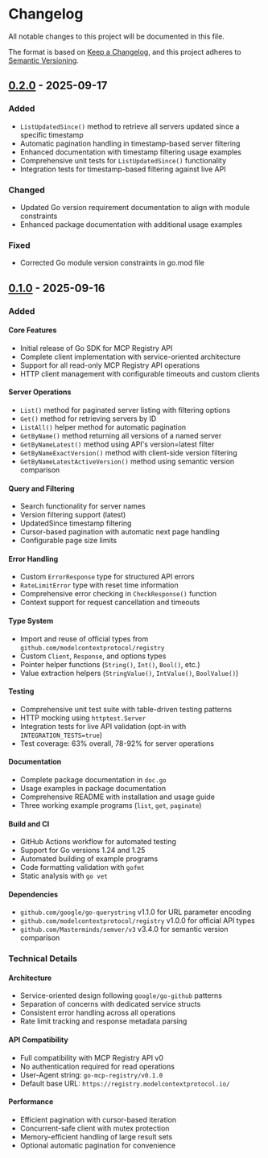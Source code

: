 # Changelog

All notable changes to this project will be documented in this file.

The format is based on [Keep a Changelog](https://keepachangelog.com/en/1.0.0/),
and this project adheres to [Semantic Versioning](https://semver.org/spec/v2.0.0.html).

## [0.2.0] - 2025-09-17

### Added
- `ListUpdatedSince()` method to retrieve all servers updated since a specific timestamp
- Automatic pagination handling in timestamp-based server filtering
- Enhanced documentation with timestamp filtering usage examples
- Comprehensive unit tests for `ListUpdatedSince()` functionality
- Integration tests for timestamp-based filtering against live API

### Changed
- Updated Go version requirement documentation to align with module constraints
- Enhanced package documentation with additional usage examples

### Fixed
- Corrected Go module version constraints in go.mod file

## [0.1.0] - 2025-09-16

### Added

#### Core Features
- Initial release of Go SDK for MCP Registry API
- Complete client implementation with service-oriented architecture
- Support for all read-only MCP Registry API operations
- HTTP client management with configurable timeouts and custom clients

#### Server Operations
- `List()` method for paginated server listing with filtering options
- `Get()` method for retrieving servers by ID
- `ListAll()` helper method for automatic pagination
- `GetByName()` method returning all versions of a named server
- `GetByNameLatest()` method using API's version=latest filter
- `GetByNameExactVersion()` method with client-side version filtering
- `GetByNameLatestActiveVersion()` method using semantic version comparison

#### Query and Filtering
- Search functionality for server names
- Version filtering support (latest)
- UpdatedSince timestamp filtering
- Cursor-based pagination with automatic next page handling
- Configurable page size limits

#### Error Handling
- Custom `ErrorResponse` type for structured API errors
- `RateLimitError` type with reset time information
- Comprehensive error checking in `CheckResponse()` function
- Context support for request cancellation and timeouts

#### Type System
- Import and reuse of official types from `github.com/modelcontextprotocol/registry`
- Custom `Client`, `Response`, and options types
- Pointer helper functions (`String()`, `Int()`, `Bool()`, etc.)
- Value extraction helpers (`StringValue()`, `IntValue()`, `BoolValue()`)

#### Testing
- Comprehensive unit test suite with table-driven testing patterns
- HTTP mocking using `httptest.Server`
- Integration tests for live API validation (opt-in with `INTEGRATION_TESTS=true`)
- Test coverage: 63% overall, 78-92% for server operations

#### Documentation
- Complete package documentation in `doc.go`
- Usage examples in package documentation
- Comprehensive README with installation and usage guide
- Three working example programs (`list`, `get`, `paginate`)

#### Build and CI
- GitHub Actions workflow for automated testing
- Support for Go versions 1.24 and 1.25
- Automated building of example programs
- Code formatting validation with `gofmt`
- Static analysis with `go vet`

#### Dependencies
- `github.com/google/go-querystring` v1.1.0 for URL parameter encoding
- `github.com/modelcontextprotocol/registry` v1.0.0 for official API types
- `github.com/Masterminds/semver/v3` v3.4.0 for semantic version comparison

### Technical Details

#### Architecture
- Service-oriented design following `google/go-github` patterns
- Separation of concerns with dedicated service structs
- Consistent error handling across all operations
- Rate limit tracking and response metadata parsing

#### API Compatibility
- Full compatibility with MCP Registry API v0
- No authentication required for read operations
- User-Agent string: `go-mcp-registry/v0.1.0`
- Default base URL: `https://registry.modelcontextprotocol.io/`

#### Performance
- Efficient pagination with cursor-based iteration
- Concurrent-safe client with mutex protection
- Memory-efficient handling of large result sets
- Optional automatic pagination for convenience

[0.2.0]: https://github.com/leefowlercu/go-mcp-registry/releases/tag/v0.2.0
[0.1.0]: https://github.com/leefowlercu/go-mcp-registry/releases/tag/v0.1.0